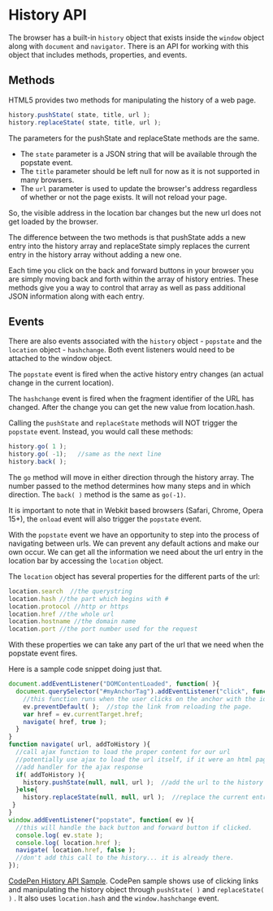# History API

The browser has a built-in `history` object that exists inside the `window` object along with `document` and `navigator`. There is an API for working with this object that includes methods, properties, and events.

## Methods

HTML5 provides two methods for manipulating the history of a web page.

```js
history.pushState( state, title, url );
history.replaceState( state, title, url );
``` 

The parameters for the pushState and replaceState methods are the same.

- The `state` parameter is a JSON string that will be available through the popstate event.
- The `title` parameter should be left null for now as it is not supported in many browsers.
- The `url` parameter is used to update the browser's address regardless of whether or not the page exists. It will not reload your page.

So, the visible address in the location bar changes but the new url does not get loaded by the browser.

The difference between the two methods is that pushState adds a new entry into the history array and replaceState simply replaces the current entry in the history array without adding a new one.

Each time you click on the back and forward buttons in your browser you are simply moving back and forth within the array of history entries. These methods give you a way to control that array as well as pass additional JSON information along with each entry.

 
## Events

There are also events associated with the `history` object - `popstate` and the `location` object - `hashchange`. Both event listeners would need to be attached to the window object.

The `popstate` event is fired when the active history entry changes (an actual change in the current location).

The `hashchange` event is fired when the fragment identifier of the URL has changed. After the change you can get the new value from location.hash.

Calling the `pushState` and `replaceState` methods will NOT trigger the `popstate` event. Instead, you would call these methods:

```js
history.go( 1 );
history.go( -1);   //same as the next line
history.back( );
```

The `go` method will move in either direction through the history array. The number passed to the method determines how many steps and in which direction. The `back( )` method is the same as `go(-1)`.

It is important to note that in Webkit based browsers (Safari, Chrome, Opera 15+), the `onload` event will also trigger the `popstate` event. 

With the `popstate` event we have an opportunity to step into the process of navigating between urls. We can prevent any default actions and make our own occur. We can get all the information we need about the url entry in the location bar by accessing the `location` object.

The `location` object has several properties for the different parts of the url:

```js
location.search  //the querystring
location.hash //the part which begins with #
location.protocol //http or https
location.href //the whole url
location.hostname //the domain name
location.port //the port number used for the request
``` 

With these properties we can take any part of the url that we need when the popstate event fires. 

Here is a sample code snippet doing just that.

```js
document.addEventListener("DOMContentLoaded", function( ){
  document.querySelector("#myAnchorTag").addEventListener("click", function( ev ){
    //this function runs when the user clicks on the anchor with the id "myAnchorTag".
    ev.preventDefault( );  //stop the link from reloading the page.
    var href = ev.currentTarget.href;
    navigate( href, true );
  }
}
function navigate( url, addToHistory ){
  //call ajax function to load the proper content for our url
  //potentially use ajax to load the url itself, if it were an html page
  //add handler for the ajax response
  if( addToHistory ){
    history.pushState(null, null, url );  //add the url to the history array
  }else{
    history.replaceState(null, null, url );  //replace the current entry in the history array
 }
}
window.addEventListener("popstate", function( ev ){
  //this will handle the back button and forward button if clicked.  
  console.log( ev.state );
  console.log( location.href );
  navigate( location.href, false );
  //don't add this call to the history... it is already there.
});
``` 

[CodePen History API Sample](http://codepen.io/mad-d/pen/pvPNLp?editors=101). CodePen sample shows use of clicking links and manipulating the history object through `pushState( )` and `replaceState( )` . It also uses `location.hash` and the `window.hashchange` event.